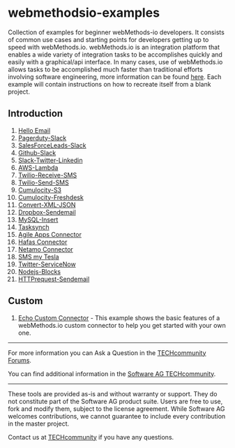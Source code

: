 # webmethodsio-examples
Collection of examples for beginner webMethods-io developers. It consists of common use cases and starting points for developers getting up to speed with webMethods.io. webMethods.io is an integration platform that enables a wide variety of integration tasks to be accomplishes quickly and easily with a graphical/api interface. In many cases, use of webMethods.io allows tasks to be accomplished much faster than traditional efforts involving software engineering, more information can be found [here](https://www.softwareag.cloud/site/product/webmethodsio-integration.html#/). Each example will contain instructions on how to recreate itself from a blank project. 

## Introduction

1. [Hello Email](https://github.com/SoftwareAG/webmethodsio-examples/blob/master/hello-email)
1. [Pagerduty-Slack](https://github.com/SoftwareAG/webmethodsio-examples/tree/master/pager-slack)
1. [SalesForceLeads-Slack](https://github.com/SoftwareAG/webmethodsio-examples/tree/master/salesforceleads-slack)
1. [Github-Slack](https://github.com/SoftwareAG/webmethodsio-examples/tree/master/github-slack)
1. [Slack-Twitter-Linkedin](https://github.com/SoftwareAG/webmethodsio-examples/tree/master/slack-twitter-linkedin)
1. [AWS-Lambda](https://github.com/SoftwareAG/webmethodsio-examples/tree/master/aws-lambda)
1. [Twilio-Receive-SMS](https://github.com/SoftwareAG/webmethodsio-examples/tree/master/twilio-receive-sms)
1. [Twilio-Send-SMS](https://github.com/SoftwareAG/webmethodsio-examples/tree/master/twilio-send-sms)
1. [Cumulocity-S3](https://github.com/SoftwareAG/webmethodsio-examples/tree/master/cumulocity-s3)
1. [Cumulocity-Freshdesk](https://github.com/SoftwareAG/webmethodsio-examples/tree/master/cumulocitytofreshdesk)
1. [Convert-XML-JSON](https://github.com/SoftwareAG/webmethodsio-examples/tree/master/convertdata-xml-json)
1. [Dropbox-Sendemail](https://github.com/SoftwareAG/webmethodsio-examples/tree/master/dropbox-sendemail)
1. [MySQL-Insert](https://github.com/SoftwareAG/webmethodsio-examples/tree/master/mysql-multi-insert)
1. [Tasksynch](https://github.com/SoftwareAG/webmethodsio-examples/tree/master/wmio-tasksynch)
1. [Agile Apps Connector](https://github.com/SoftwareAG/webmethodsio-examples/tree/master/agileapps-connector)
1. [Hafas Connector](https://github.com/SoftwareAG/webmethodsio-examples/tree/master/wmio-connector-hafas)
1. [Netamo Connector](https://github.com/SoftwareAG/webmethodsio-examples/tree/master/netatmo-security-connector)
1. [SMS my Tesla](https://github.com/SoftwareAG/webmethodsio-examples/tree/master/sms-my-tesla)
1. [Twitter-ServiceNow](https://github.com/SoftwareAG/webmethodsio-examples/tree/master/Twitter_ServiceNow_Incidents)
1. [Nodejs-Blocks](https://github.com/SoftwareAG/webmethodsio-examples/tree/master/nodejs-blocks)
1. [HTTPrequest-Sendemail](https://github.com/SoftwareAG/webmethodsio-examples/tree/master/httprequest-sendemail)

## Custom

1. [Echo Custom Connector](https://github.com/SoftwareAG/wmio-connector-basicexample) - This example shows the basic features of a webMethods.io custom connector to help you get started with your own one.

______________________
For more information you can Ask a Question in the [TECHcommunity Forums](https://tech.forums.softwareag.com/tags/c/forum/1/webMethods-io-Integration).

You can find additional information in the [Software AG TECHcommunity](https://tech.forums.softwareag.com/tag/webmethods-io-integration).
______________________
These tools are provided as-is and without warranty or support. They do not constitute part of the Software AG product suite. Users are free to use, fork and modify them, subject to the license agreement. While Software AG welcomes contributions, we cannot guarantee to include every contribution in the master project.

Contact us at [TECHcommunity](mailto:technologycommunity@softwareag.com?subject=Github/SoftwareAG) if you have any questions.
